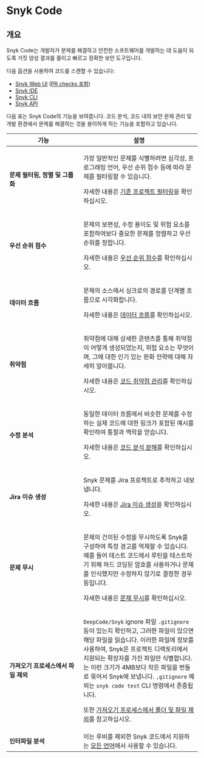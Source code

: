 # Snyk Code

## 개요

Snyk Code는 개발자가 문제를 해결하고 안전한 소프트웨어를 개발하는 데 도움이 되도록 거짓 양성 결과를 줄이고 빠르고 정확한 보안 도구입니다.

다음 옵션을 사용하여 코드를 스캔할 수 있습니다:

* [Snyk Web UI](../../getting-started/snyk-web-ui.md) ([PR checks 포함](../pull-requests/pull-request-checks/))
* [Snyk IDE](../../scm-ide-and-ci-cd-integrations/snyk-ide-plugins-and-extensions/)
* [Snyk CLI](../../snyk-cli/)
* [Snyk API](../../snyk-api/)

다음 표는 Snyk Code의 기능을 보여줍니다. 코드 분석, 코드 내의 보안 문제 관리 및 개발 환경에서 문제를 해결하는 것을 용이하게 하는 기능을 포함하고 있습니다.

<table><thead><tr><th width="179">기능</th><th>설명</th></tr></thead><tbody><tr><td><strong>문제 필터링, 정렬 및 그룹화</strong></td><td><p>가장 일반적인 문제를 식별하려면 심각성, 프로그래밍 언어, 우선 순위 점수 등에 따라 문제를 필터링할 수 있습니다.</p><p>자세한 내용은 <a href="manage-code-vulnerabilities/#filtering-existing-projects">기존 프로젝트 필터링</a>을 확인하십시오.</p></td></tr><tr><td><strong>우선 순위 점수</strong></td><td><p>문제의 보편성, 수정 용이도 및 위험 요소를 포함하여보다 중요한 문제를 정렬하고 우선 순위를 정합니다.</p><p>자세한 내용은 <a href="../../manage-risk/prioritize-issues-for-fixing/priority-score.md">우선 순위 점수</a>를 확인하십시오.</p></td></tr><tr><td><strong>데이터 흐름</strong></td><td><p>문제의 소스에서 싱크로의 경로를 단계별 흐름으로 시각화합니다.</p><p>자세한 내용은 <a href="manage-code-vulnerabilities/breakdown-of-code-analysis.md">데이터 흐름</a>를 확인하십시오.</p></td></tr><tr><td><strong>취약점</strong></td><td><p>취약점에 대해 상세한 콘텐츠를 통해 취약점이 어떻게 생성되었는지, 위험 요소는 무엇이며, 그에 대한 인기 있는 완화 전략에 대해 자세히 알아봅니다.</p><p>자세한 내용은 <a href="manage-code-vulnerabilities/">코드 취약점 관리</a>를 확인하십시오.</p></td></tr><tr><td><strong>수정 분석</strong></td><td><p>동일한 데이터 흐름에서 비슷한 문제를 수정하는 실제 코드에 대한 링크가 포함된 예시를 확인하여 통찰과 맥락을 얻습니다.</p><p>자세한 내용은 <a href="manage-code-vulnerabilities/breakdown-of-code-analysis.md">코드 분석 분해</a>를 확인하십시오.</p></td></tr><tr><td><strong>Jira 이슈 생성</strong></td><td><p>Snyk 문제를 Jira 프로젝트로 추적하고 내보냅니다.</p><p>자세한 내용은 <a href="../../integrate-with-snyk/jira-and-slack-integrations/jira-integration.md#create-a-jira-issue">Jira 이슈 생성</a>을 확인하십시오.</p></td></tr><tr><td><strong>문제 무시</strong></td><td><p>문제의 건의된 수정을 무시하도록 Snyk를 구성하여 특정 경고를 억제할 수 있습니다. 예를 들어 테스트 코드에서 루틴을 테스트하기 위해 하드 코딩된 암호를 사용하거나 문제를 인식했지만 수정하지 않기로 결정한 경우 등입니다.</p><p>자세한 내용은 <a href="../../manage-risk/prioritize-issues-for-fixing/ignore-issues/">문제 무시</a>를 확인하십시오.</p></td></tr><tr><td><strong>가져오기 프로세스에서 파일 제외</strong></td><td><p><code>DeepCode/Snyk</code> ignore 파일 <code>.gitignore</code> 등이 있는지 확인하고, 그러한 파일이 있으면 해당 파일을 읽습니다. 이러한 파일에 정보를 사용하여, Snyk은 프로젝트 디렉토리에서 지원되는 확장자를 가진 파일만 식별합니다. 는 이런 크기가 4MB보다 작은 파일을 번들로 묶어서 Snyk에 보냅니다. <code>,gitignore</code> 예외는 <code>snyk code test</code> CLI 명령에서 존중됩니다.</p><p>또한 <a href="../import-project-repository/exclude-directories-and-files-from-project-import.md">가져오기 프로세스에서 폴더 및 파일 제외</a>를 참고하십시오.</p></td></tr><tr><td><strong>인터파일 분석</strong></td><td>이는 루비를 제외한 Snyk 코드에서 지원하는 <a href="../../supported-languages-package-managers-and-frameworks/">모든 언어</a>에서 사용할 수 있습니다.</td></tr></tbody></table>
